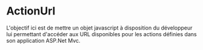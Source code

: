 # ActionUrl
L'objectif ici est de mettre un objet javascript à disposition du développeur lui permettant d'accéder aux URL disponibles pour les actions définies dans son application ASP.Net Mvc.

